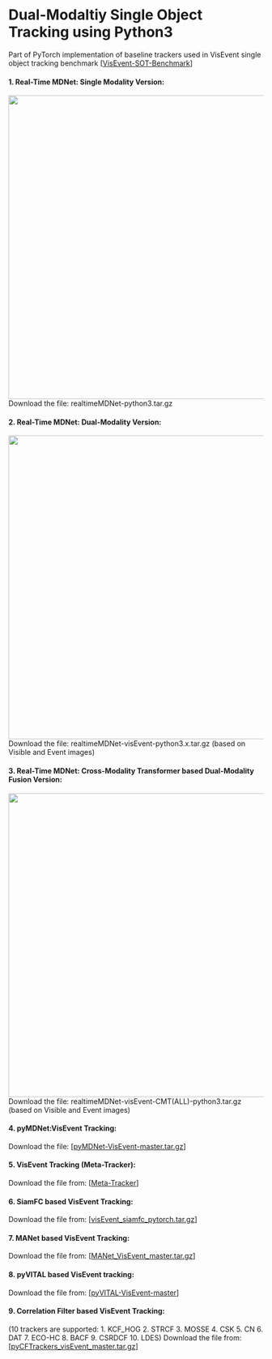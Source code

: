 # Dual-Modaltiy Single Object Tracking using Python3 
Part of PyTorch implementation of baseline trackers used in VisEvent single object tracking benchmark [[VisEvent-SOT-Benchmark](https://github.com/wangxiao5791509/VisEvent_SOT_Benchmark)]


#### 1. Real-Time MDNet: Single Modality Version: 
<img src="https://github.com/wangxiao5791509/RTMDNet_DualModality_Python3/blob/main/rtmdnet.png" width="600"> 
Download the file: realtimeMDNet-python3.tar.gz

#### 2. Real-Time MDNet: Dual-Modality Version: 
<img src="https://github.com/wangxiao5791509/RTMDNet_DualModality_Python3/blob/main/pipelinev2.png" width="600"> 
Download the file: realtimeMDNet-visEvent-python3.x.tar.gz (based on Visible and Event images) 

#### 3. Real-Time MDNet: Cross-Modality Transformer based Dual-Modality Fusion Version: 
<img src="https://github.com/wangxiao5791509/RTMDNet_DualModality_Python3/blob/main/pipelinev3.png" width="600"> 
Download the file: realtimeMDNet-visEvent-CMT(ALL)-python3.tar.gz (based on Visible and Event images)

#### 4. pyMDNet:VisEvent Tracking: 
Download the file: [[pyMDNet-VisEvent-master.tar.gz](https://github.com/wangxiao5791509/RTMDNet_DualModality_Python3/blob/main/pyMDNet-VisEvent-master.tar.gz
)] 

#### 5. VisEvent Tracking (Meta-Tracker):
Download the file from: [[Meta-Tracker](https://github.com/wangxiao5791509/RTMDNet_DualModality_Python3/blob/main/meta_sdnet.tar.gz)]

#### 6. SiamFC based VisEvent Tracking: 
Download the file from: [[visEvent_siamfc_pytorch.tar.gz](https://github.com/wangxiao5791509/RTMDNet_DualModality_Python3/blob/main/visEvent_siamfc_pytorch.tar.gz)]

#### 7. MANet based VisEvent Tracking: 
Download the file from: [[MANet_VisEvent_master.tar.gz](https://github.com/wangxiao5791509/RTMDNet_DualModality_Python3/blob/main/MANet_VisEvent_master.tar.gz)]

#### 8. pyVITAL based VisEvent tracking: 
Download the file from: [[pyVITAL-VisEvent-master](https://github.com/wangxiao5791509/RTMDNet_DualModality_Python3/blob/main/pyVITAL-VisEvent-master.tar.gz)] 

#### 9. Correlation Filter based VisEvent Tracking: 
(10 trackers are supported: 1. KCF_HOG  2. STRCF  3. MOSSE  4. CSK  5. CN  6. DAT  7. ECO-HC  8. BACF  9. CSRDCF  10. LDES)
Download the file from: [[pyCFTrackers_visEvent_master.tar.gz](https://stuahueducn-my.sharepoint.com/:u:/g/personal/e16101002_stu_ahu_edu_cn/EQkM6Jn0GYdChbDwBnlo85wBT_ohNe7EMMt7mRmj2g1Qxg?e=Jc83d6)] 




